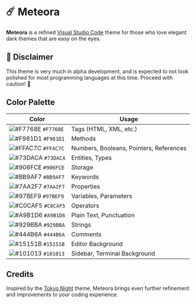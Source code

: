 # ☄️ Meteora

**Meteora** is a refined [Visual Studio Code](https://code.visualstudio.com/) theme for those who love elegant dark themes that are easy on the eyes.

## 🚧 Disclaimer

This theme is very much in alpha development, and is expected to not look polished for most programming languages at this time. Proceed with caution! 🚧

## Color Palette

| Color                                                               | Usage                                   |
| ------------------------------------------------------------------- | --------------------------------------- |
| ![#F7768E](https://place-hold.it/15/F7768E/F7768E?text=+) `#F7768E` | Tags (HTML, XML, etc.)                  |
| ![#F981D1](https://place-hold.it/15/F981D1/F981D1?text=+) `#F981D1` | Methods                                 |
| ![#FFAC7C](https://place-hold.it/15/FFAC7C/FFAC7C?text=+) `#FFAC7C` | Numbers, Booleans, Pointers, References |
| ![#73DACA](https://place-hold.it/15/73DACA/73DACA?text=+) `#73DACA` | Entities, Types                         |
| ![#906FCE](https://place-hold.it/15/906FCE/906FCE?text=+) `#906FCE` | Storage                                 |
| ![#BB9AF7](https://place-hold.it/15/BB9AF7/BB9AF7?text=+) `#BB9AF7` | Keywords                                |
| ![#7AA2F7](https://place-hold.it/15/7AA2F7/7AA2F7?text=+) `#7AA2F7` | Properties                              |
| ![#97BEF9](https://place-hold.it/15/97BEF9/97BEF9?text=+) `#97BEF9` | Variables, Parameters                   |
| ![#C0CAF5](https://place-hold.it/15/C0CAF5/C0CAF5?text=+) `#C0CAF5` | Operators                               |
| ![#A9B1D6](https://place-hold.it/15/A9B1D6/A9B1D6?text=+) `#A9B1D6` | Plain Text, Punctuation                 |
| ![#929BBA](https://place-hold.it/15/929BBA/929BBA?text=+) `#929BBA` | Strings                                 |
| ![#444B6A](https://place-hold.it/15/444B6A/444B6A?text=+) `#444B6A` | Comments                                |
| ![#15151B](https://place-hold.it/15/15151B/15151B?text=+) `#15151B` | Editor Background                       |
| ![#101013](https://place-hold.it/15/101013/101013?text=+) `#101013` | Sidebar, Terminal Background            |

## Credits

Inspired by the [Tokyo Night](https://github.com/enkia/tokyo-night-vscode-theme) theme, Meteora brings even further refinement and improvements to your coding experience.
